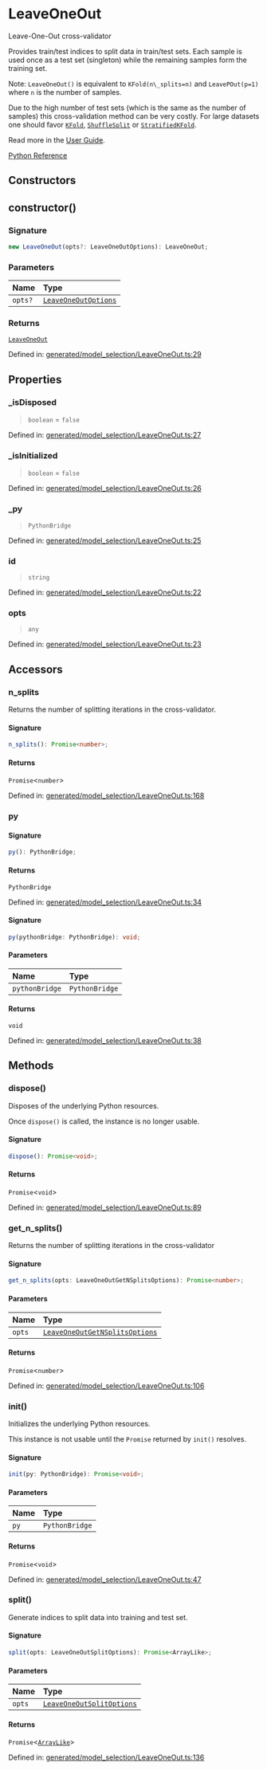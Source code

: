 # LeaveOneOut

Leave-One-Out cross-validator

Provides train/test indices to split data in train/test sets. Each sample is used once as a test set (singleton) while the remaining samples form the training set.

Note: `LeaveOneOut()` is equivalent to `KFold(n\_splits=n)` and `LeavePOut(p=1)` where `n` is the number of samples.

Due to the high number of test sets (which is the same as the number of samples) this cross-validation method can be very costly. For large datasets one should favor [`KFold`](sklearn.model_selection.KFold.html#sklearn.model_selection.KFold "sklearn.model_selection.KFold"), [`ShuffleSplit`](sklearn.model_selection.ShuffleSplit.html#sklearn.model_selection.ShuffleSplit "sklearn.model_selection.ShuffleSplit") or [`StratifiedKFold`](sklearn.model_selection.StratifiedKFold.html#sklearn.model_selection.StratifiedKFold "sklearn.model_selection.StratifiedKFold").

Read more in the [User Guide](../cross_validation.html#leave-one-out).

[Python Reference](https://scikit-learn.org/stable/modules/generated/sklearn.model_selection.LeaveOneOut.html)

## Constructors

## constructor()

### Signature

```ts
new LeaveOneOut(opts?: LeaveOneOutOptions): LeaveOneOut;
```

### Parameters

| Name | Type |
| :------ | :------ |
| `opts?` | [`LeaveOneOutOptions`](../interfaces/LeaveOneOutOptions.md) |

### Returns

[`LeaveOneOut`](LeaveOneOut.md)

Defined in:  [generated/model\_selection/LeaveOneOut.ts:29](https://github.com/transitive-bullshit/scikit-learn-ts/blob/122b3c0/packages/sklearn/src/generated/model_selection/LeaveOneOut.ts#L29)

## Properties

### \_isDisposed

> `boolean`  = `false`

Defined in:  [generated/model\_selection/LeaveOneOut.ts:27](https://github.com/transitive-bullshit/scikit-learn-ts/blob/122b3c0/packages/sklearn/src/generated/model_selection/LeaveOneOut.ts#L27)

### \_isInitialized

> `boolean`  = `false`

Defined in:  [generated/model\_selection/LeaveOneOut.ts:26](https://github.com/transitive-bullshit/scikit-learn-ts/blob/122b3c0/packages/sklearn/src/generated/model_selection/LeaveOneOut.ts#L26)

### \_py

> `PythonBridge`

Defined in:  [generated/model\_selection/LeaveOneOut.ts:25](https://github.com/transitive-bullshit/scikit-learn-ts/blob/122b3c0/packages/sklearn/src/generated/model_selection/LeaveOneOut.ts#L25)

### id

> `string`

Defined in:  [generated/model\_selection/LeaveOneOut.ts:22](https://github.com/transitive-bullshit/scikit-learn-ts/blob/122b3c0/packages/sklearn/src/generated/model_selection/LeaveOneOut.ts#L22)

### opts

> `any`

Defined in:  [generated/model\_selection/LeaveOneOut.ts:23](https://github.com/transitive-bullshit/scikit-learn-ts/blob/122b3c0/packages/sklearn/src/generated/model_selection/LeaveOneOut.ts#L23)

## Accessors

### n\_splits

Returns the number of splitting iterations in the cross-validator.

#### Signature

```ts
n_splits(): Promise<number>;
```

#### Returns

`Promise`\<`number`\>

Defined in: [generated/model\_selection/LeaveOneOut.ts:168](https://github.com/transitive-bullshit/scikit-learn-ts/blob/122b3c0/packages/sklearn/src/generated/model_selection/LeaveOneOut.ts#L168)

### py

#### Signature

```ts
py(): PythonBridge;
```

#### Returns

`PythonBridge`

Defined in:  [generated/model\_selection/LeaveOneOut.ts:34](https://github.com/transitive-bullshit/scikit-learn-ts/blob/122b3c0/packages/sklearn/src/generated/model_selection/LeaveOneOut.ts#L34)

#### Signature

```ts
py(pythonBridge: PythonBridge): void;
```

#### Parameters

| Name | Type |
| :------ | :------ |
| `pythonBridge` | `PythonBridge` |

#### Returns

`void`

Defined in: [generated/model\_selection/LeaveOneOut.ts:38](https://github.com/transitive-bullshit/scikit-learn-ts/blob/122b3c0/packages/sklearn/src/generated/model_selection/LeaveOneOut.ts#L38)

## Methods

### dispose()

Disposes of the underlying Python resources.

Once `dispose()` is called, the instance is no longer usable.

#### Signature

```ts
dispose(): Promise<void>;
```

#### Returns

`Promise`\<`void`\>

Defined in:  [generated/model\_selection/LeaveOneOut.ts:89](https://github.com/transitive-bullshit/scikit-learn-ts/blob/122b3c0/packages/sklearn/src/generated/model_selection/LeaveOneOut.ts#L89)

### get\_n\_splits()

Returns the number of splitting iterations in the cross-validator

#### Signature

```ts
get_n_splits(opts: LeaveOneOutGetNSplitsOptions): Promise<number>;
```

#### Parameters

| Name | Type |
| :------ | :------ |
| `opts` | [`LeaveOneOutGetNSplitsOptions`](../interfaces/LeaveOneOutGetNSplitsOptions.md) |

#### Returns

`Promise`\<`number`\>

Defined in:  [generated/model\_selection/LeaveOneOut.ts:106](https://github.com/transitive-bullshit/scikit-learn-ts/blob/122b3c0/packages/sklearn/src/generated/model_selection/LeaveOneOut.ts#L106)

### init()

Initializes the underlying Python resources.

This instance is not usable until the `Promise` returned by `init()` resolves.

#### Signature

```ts
init(py: PythonBridge): Promise<void>;
```

#### Parameters

| Name | Type |
| :------ | :------ |
| `py` | `PythonBridge` |

#### Returns

`Promise`\<`void`\>

Defined in:  [generated/model\_selection/LeaveOneOut.ts:47](https://github.com/transitive-bullshit/scikit-learn-ts/blob/122b3c0/packages/sklearn/src/generated/model_selection/LeaveOneOut.ts#L47)

### split()

Generate indices to split data into training and test set.

#### Signature

```ts
split(opts: LeaveOneOutSplitOptions): Promise<ArrayLike>;
```

#### Parameters

| Name | Type |
| :------ | :------ |
| `opts` | [`LeaveOneOutSplitOptions`](../interfaces/LeaveOneOutSplitOptions.md) |

#### Returns

`Promise`\<[`ArrayLike`](../types/ArrayLike.md)\>

Defined in:  [generated/model\_selection/LeaveOneOut.ts:136](https://github.com/transitive-bullshit/scikit-learn-ts/blob/122b3c0/packages/sklearn/src/generated/model_selection/LeaveOneOut.ts#L136)
